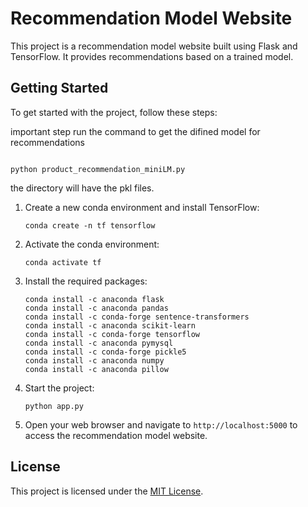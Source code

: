 # Recommendation Model Website

This project is a recommendation model website built using Flask and TensorFlow. It provides recommendations based on a trained model.

## Getting Started

To get started with the project, follow these steps:

important step 
run the command to get the difined model for recommendations

```shell

python product_recommendation_miniLM.py

```
the directory will have the pkl files.

1. Create a new conda environment and install TensorFlow:

   ```shell
   conda create -n tf tensorflow
   ```

2. Activate the conda environment:

   ```shell
   conda activate tf
   ```

3. Install the required packages:

   ```shell
   conda install -c anaconda flask
   conda install -c anaconda pandas
   conda install -c conda-forge sentence-transformers
   conda install -c anaconda scikit-learn
   conda install -c conda-forge tensorflow
   conda install -c anaconda pymysql
   conda install -c conda-forge pickle5
   conda install -c anaconda numpy
   conda install -c anaconda pillow
   ```

4. Start the project:

   ```shell
   python app.py
   ```

5. Open your web browser and navigate to `http://localhost:5000` to access the recommendation model website.

## License

This project is licensed under the [MIT License](LICENSE).
